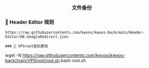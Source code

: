 <div align="center">
<h3>文件备份<h3>
</div>
  
### 🎉 Header Editor 规则
```
https://raw.githubusercontents.com/kwxos/kwxos-back/main/Header-Editor/HE-GoogleRedirect.json

### 🎉 VPSroot密码更改
```
wget -N https://raw.githubusercontents.com/kwxos/kwxos-back/main/VPSroot/root.sh bash root.sh
